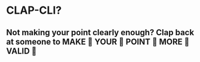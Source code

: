 # CLAP-CLI?

## Not making your point clearly enough? Clap back at someone to MAKE 👏 YOUR 👏 POINT 👏 MORE 👏 VALID 👏

